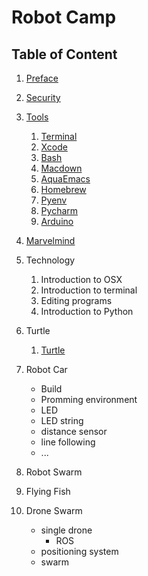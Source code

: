 # Robot Camp


## Table of Content

1. [Preface](preface.md)

1. [Security](security.md) 

2. [Tools](setup.md)


	1. [Terminal](terminal.md)
	2. [Xcode](xcode.md)
	3.	[Bash](bash.md)	
	4.	[Macdown](macdown.md)
	5.	[AquaEmacs](aquaemacs.md)	
	6.	[Homebrew](homebrew.md)
	7.	[Pyenv](pyenv.md)
	8.	[Pycharm](pycharm.md)
	9.	[Arduino](arduino.md)		
	
3. [Marvelmind](marvelmind.md) 
	
4. Technology

	1. Introduction to OSX
	2. Introduction to terminal
	3. Editing programs
	1. Introduction to Python

5. Turtle

    1. [Turtle](turtle.md)

6. Robot Car

	* Build
	* Promming environment
	* LED
	* LED string
	* distance sensor
	* line following
	* ...
	
7. Robot Swarm

8. Flying Fish

9. Drone Swarm

	* single drone
		* ROS
	* positioning system
	* swarm
